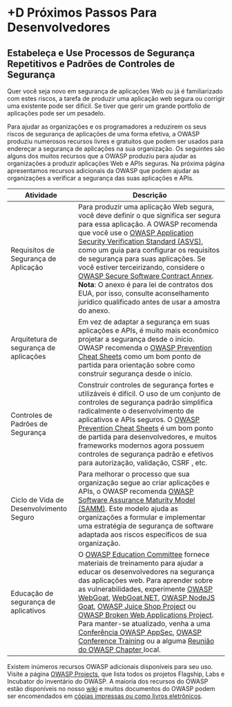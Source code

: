 # +D Próximos Passos Para Desenvolvedores

## Estabeleça e Use Processos de Segurança Repetitivos e Padrões de Controles de Segurança

Quer você seja novo em segurança de aplicações Web ou já é familiarizado com estes riscos, a tarefa de produzir uma aplicação web segura ou corrigir uma existente pode ser difícil. Se tiver que gerir um grande portfolio de aplicações pode ser um pesadelo.

Para ajudar as organizações e os programadores a reduzirem os seus riscos de segurança de aplicações de uma forma efetiva, a OWASP produziu numerosos recursos livres e gratuitos que podem ser usados para endereçar a segurança de aplicações na sua organização. Os seguintes são alguns dos muitos recursos que a OWASP produziu para ajudar as organizações a produzir aplicações Web e APIs seguras. Na próxima página apresentamos recursos adicionais da OWASP que podem ajudar as organizações a verificar a segurança das suas aplicações e APIs.

| Atividade | Descrição |
| --- | --- |
| Requisitos de Segurança de Aplicação | Para produzir uma aplicação Web segura, você deve definir o que significa ser segura para essa aplicação. A OWASP recomenda que você use o [OWASP Application Security Verification Standard (ASVS)](https://owasp.org/www-project-application-security-verification-standard/), como um guia para configurar os requisitos de segurança para suas aplicações. Se você estiver terceirizando, considere o [OWASP Secure Software Contract Annex](https://owasp.org/www-community/OWASP_Secure_Software_Contract_Annex). **Nota**: O anexo é para lei de contratos dos EUA, por isso, consulte aconselhamento jurídico qualificado antes de usar a amostra do anexo. |
| Arquitetura de segurança de aplicações | Em vez de adaptar a segurança em suas aplicações e APIs, é muito mais econômico projetar a segurança desde o início. OWASP recomenda o [OWASP Prevention Cheat Sheets](https://cheatsheetseries.owasp.org/) como um bom ponto de partida para orientação sobre como construir segurança desde o início. |
| Controles de Padrões de Segurança | Construir controles de segurança fortes e utilizáveis é difícil. O uso de um conjunto de controles de segurança padrão simplifica radicalmente o desenvolvimento de aplicativos e APIs seguros. O [OWASP Prevention Cheat Sheets](https://cheatsheetseries.owasp.org/) é um bom ponto de partida para desenvolvedores, e muitos frameworks modernos agora possuem controles de segurança padrão e efetivos para autorização, validação, CSRF , etc. |
| Ciclo de Vida de Desenvolvimento Seguro | Para melhorar o processo que sua organização segue ao criar aplicações e APIs, o OWASP recomenda [OWASP Software Assurance Maturity Model (SAMM)](https://owasp.org/www-project-samm/). Este modelo ajuda as organizações a formular e implementar uma estratégia de segurança de software adaptada aos riscos específicos de sua organização. |
| Educação de segurança de aplicativos | O [OWASP Education Committee](https://owasp.org/www-committee-education-and-training/) fornece materiais de treinamento para ajudar a educar os desenvolvedores na segurança das aplicações web. Para aprender sobre as vulnerabilidades, experimente [OWASP WebGoat](https://owasp.org/www-project-webgoat/), [WebGoat.NET](https://github.com/jerryhoff/WebGoat.NET), [OWASP NodeJS Goat](https://owasp.org/www-project-node.js-goat/), [OWASP Juice Shop Project](https://owasp.org/www-project-juice-shop/) ou [OWASP Broken Web Applications Project](https://github.com/chuckfw/owaspbwa/). Para manter-se atualizado, venha a uma [Conferência OWASP AppSec](https://owasp.org/events/), [OWASP Conference Training](https://owasp.org/events/) ou a alguma [Reunião do OWASP Chapter ](https://owasp.org/chapters/) local. |

Existem inúmeros recursos OWASP adicionais disponíveis para seu uso. Visite a página [OWASP Projects](https://owasp.org/projects/), que lista todos os projetos Flagship, Labs e Incubator do inventário do OWASP. A maioria dos recursos do OWASP estão disponíveis no nosso [wiki](https://owasp.org/) e muitos documentos do OWASP podem ser encomendados em [cópias impressas ou como livros eletrônicos](https://stores.lulu.com/owasp).
